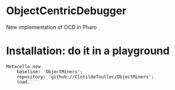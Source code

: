 # ObjectCentricDebugger
New implementation of OCD in Pharo

# Installation: do it in a playground
```Smalltalk
Metacello new
    baseline: 'ObjectMiners';
    repository: 'github://ClotildeToullec/ObjectMiners';
    load.```

